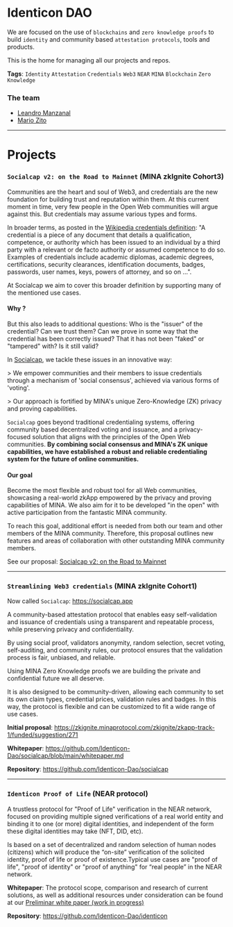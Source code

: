 # Identicon DAO

We are focused on the use of `blockchains` and `zero knowledge proofs` to build `identity` and community based `attestation protocols`, tools and products.

This is the home for managing all our projects and repos.

**Tags**: `Identity` `Attestation` `Credentials` `Web3` `NEAR` `MINA` `Blockchain` `Zero Knowledge`

### The team

- [Leandro Manzanal](https://github.com/orgs/Identicon-Dao/people/leomanza)
- [Mario Zito](https://github.com/orgs/Identicon-Dao/people/mazito)

---

# Projects

### `Socialcap v2: on the Road to Mainnet` (MINA zkIgnite Cohort3)

Communities are the heart and soul of Web3, and credentials are the new foundation for building trust and reputation within them. 
At this current moment in time, very few people in the Open Web communities will argue against this. But  credentials may assume various types and forms. 

In broader terms, as posted in the [Wikipedia credentials definition](https://en.wikipedia.org/wiki/Credential): "A credential is a piece of any document that details a qualification, competence, or authority which has been issued to an individual by a third party with a relevant or de facto authority or assumed competence to do so. Examples of credentials include academic diplomas, academic degrees, certifications, security clearances, identification documents, badges, passwords, user names, keys, powers of attorney, and so on ...". 

At Socialcap we aim to cover this broader definition by supporting many of the mentioned use cases. 

#### Why ?

But this also leads to additional questions: Who is the "issuer" of the credential? Can we trust them? Can we prove in some way that the credential has been correctly issued? That it has not been "faked" or "tampered" with? Is it still valid?

In [Socialcap](https://www.socialcap.app), we tackle these issues in an innovative way:

\> We empower communities and their members to issue credentials through a mechanism of 'social consensus', achieved via various forms of 'voting'. 

\> Our approach is fortified by MINA's unique Zero-Knowledge (ZK) privacy and proving capabilities.

`Socialcap` goes beyond traditional credentialing systems, offering community based decentralized voting and issuance, and a privacy-focused solution that aligns with the principles of the Open Web communities. **By combining social consensus and MINA's ZK unique capabilities, we have established a robust and reliable credentialing system for the future of online communities.**

#### Our goal

Become the most flexible and robust tool for all Web communities, showcasing a real-world zkApp empowered by the privacy and proving capabilities of MINA. We also aim for it to be developed "in the open" with active participation from the fantastic MINA community.

To reach this goal, additional effort is needed from both our team and other members of the MINA community. Therefore, this proposal outlines new features and areas of collaboration with other outstanding MINA community members.

See our proposal: [Socialcap v2: on the Road to Mainnet](https://zkignite.minaprotocol.com/zkignite/zkapp-cohort-3/funded/suggestion/660)

---

### `Streamlining Web3 credentials` (MINA zkIgnite Cohort1)

Now called `Socialcap`: https://socialcap.app

A community-based attestation protocol that enables easy self-validation and issuance of credentials using a transparent and repeatable process, while preserving privacy and confidentiality.

By using social proof, validators anonymity, random selection, secret voting, self-auditing, and community rules, our protocol ensures that the validation process is fair, unbiased, and reliable.

Using MINA Zero Knowledge proofs we are building the private and confidential future we all deserve.

It is also designed to be community-driven, allowing each community to set its own claim types, credential prices, validation rules and badges. In this way, the protocol is flexible and can be customized to fit a wide range of use cases.

**Initial proposal**: https://zkignite.minaprotocol.com/zkignite/zkapp-track-1/funded/suggestion/271

**Whitepaper**: https://github.com/Identicon-Dao/socialcap/blob/main/whitepaper.md

**Repository**: https://github.com/Identicon-Dao/socialcap

---

### `Identicon Proof of Life` (NEAR protocol)

A trustless protocol for "Proof of Life" verification in the NEAR network, focused on providing multiple signed verifications of a real world entity and binding it to one (or more) digital identities, and independent of the form these digital identities may take (NFT, DID, etc). 

Is based on a set of decentralized and random selection of human nodes (citizens) which will produce the “on-site” verification of the solicited identity,  proof of life or proof of existence.Typical use cases are "proof of life", "proof of identity" or "proof of anything" for “real people” in the NEAR network. 

**Whitepaper**: The protocol scope, comparison and research of current solutions, as well as additional resources under consideration can be found at our [Preliminar white paper (work in progress)](https://docs.google.com/document/d/1lDRp3crvEXCSTWXkbAY-ONF3Barg7jDoOdzxh1UjYmE/edit?usp=sharing)

**Repository**: https://github.com/Identicon-Dao/identicon
